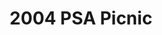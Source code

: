 ---
title: 2004 PSA Picnic
eleventyNavigation:
  key: 2004 PSA Picnic
  order:
  parent: PSA Picnic
layout: gallery.njk
permalink: "oldtimer/psa_picnic/2004-psa-picnic/index.html"
meta_desc: "Photos from the 2004 PSA Picnic, held in San Diego, CA"
url: "https://www.psa-history.org/oldtimer/psa_picnic/2004-psa-picnic/index.html"
collectionName: "2004-psa-picnic"
tags: "psa-picnic"
---